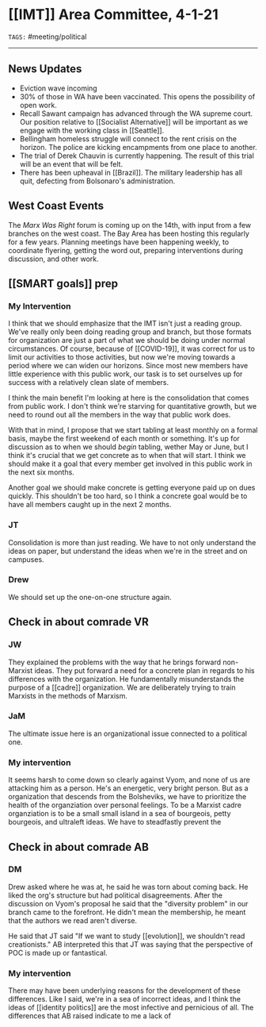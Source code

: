 # [[IMT]] Area Committee, 4-1-21 
`TAGS:` #meeting/political 

---
## News Updates
- Eviction wave incoming
- 30% of those in WA have been vaccinated. This opens the possibility of open work.
- Recall Sawant campaign has advanced through the WA supreme court. Our position relative to [[Socialist Alternative]] will be important as we engage with the working class in [[Seattle]].
- Bellingham homeless struggle will connect to the rent crisis on the horizon. The police are kicking encampments from one place to another. 
- The trial of Derek Chauvin is currently happening. The result of this trial will be an event that will be felt.
- There has been upheaval in [[Brazil]]. The military leadership has all quit, defecting from Bolsonaro's administration.

## West Coast Events
The *Marx Was Right* forum is coming up on the 14th, with input from a few branches on the west coast. The Bay Area has been hosting this regularly for a few years. Planning meetings have been happening weekly, to coordinate flyering, getting the word out, preparing interventions during discussion, and other work. 

## [[SMART goals]] prep
### My Intervention
I think that we should emphasize that the IMT isn't just a reading group. We've really only been doing reading group and branch, but those formats for organization are just a part of what we should be doing under normal circumstances. Of course, because of [[COVID-19]], it was correct for us to limit our activities to those activities, but now we're moving towards a period where we can widen our horizons. Since most new members have little experience with this public work, our task is to set ourselves up for success with a relatively clean slate of members. 

I think the main benefit I'm looking at here is the consolidation that comes from public work. I don't think we're starving for quantitative growth, but we need to round out all the members in the way that public work does.

With that in mind, I propose that we start tabling at least monthly on a formal basis, maybe the first weekend of each month or something. It's up for discussion as to when we should *begin* tabling, wether May or June, but I think it's crucial that we get concrete as to when that will start. I think we should make it a goal that every member get involved in this public work in the next six months.

Another goal we should make concrete is getting everyone paid up on dues quickly. This shouldn't be too hard, so I think a concrete goal would be to have all members caught up in the next 2 months.

### JT
Consolidation is more than just reading. We have to not only understand the ideas on paper, but understand the ideas when we're in the street and on campuses.

### Drew
We should set up the one-on-one structure again. 

## Check in about comrade VR
### JW
They explained the problems with the way that he brings forward non-Marxist ideas. They put forward a need for a concrete plan in regards to his differences with the organization. He fundamentally misunderstands the purpose of a [[cadre]] organization. We are deliberately trying to train Marxists in the methods of Marxism. 

### JaM
The ultimate issue here is an organizational issue connected to a political one. 

### My intervention
It seems harsh to come down so clearly against Vyom, and none of us are attacking him as a person. He's an energetic, very bright person. But as a organization that descends from the Bolsheviks, we have to prioritize the health of the organziation over personal feelings. To be a Marxist cadre organziation is to be a small small island in a sea of bourgeois, petty bourgeois, and ultraleft ideas. We have to steadfastly prevent the

## Check in about comrade AB
### DM
Drew asked where he was at, he said he was torn about coming back. He liked the org's structure but had political disagreements. After the discussion on Vyom's proposal he said that the "diversity problem" in our branch came to the forefront. He didn't mean the membership, he meant that the authors we read aren't diverse. 

He said that JT said "If we want to study [[evolution]], we shouldn't read creationists." AB interpreted this that JT was saying that the perspective of POC is made up or fantastical. 

### My intervention
There may have been underlying reasons for the development of these differences. Like I said, we're in a sea of incorrect ideas, and I think the ideas of [[identity politics]] are the most infective and pernicious of all. The differences that AB raised indicate to me a lack of 
